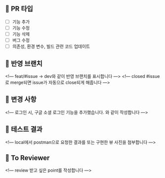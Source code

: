 ## 🐾 PR 타입
- [ ] 기능 추가
- [ ] 기능 수정
- [ ] 기능 삭제
- [ ] 버그 수정
- [ ] 의존성, 환경 변수, 빌드 관련 코드 업데이트

## 🐾 반영 브랜치
<!— feat/#issue -> dev와 같이 반영 브랜치를 표시합니다 —>
<!— closed #issue로 merge되면 issue가 자동으로 close되게 해줍니다 —>


## 🐾 변경 사항
<!— 로그인 시, 구글 소셜 로그인 기능을 추가했습니다. 와 같이 작성합니다 —>


## 🐾 테스트 결과
<!— local에서 postman으로 요청한 결과를 또는 구현한 뷰 사진을 첨부합니다 —>

## 🐾 To Reviewer
<!— review 받고 싶은 point를 작성합니다 —>
